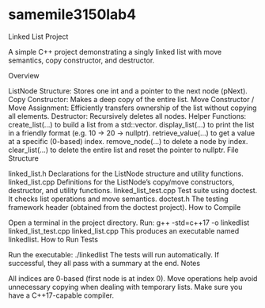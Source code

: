 # samemile3150lab4

Linked List Project

A simple C++ project demonstrating a singly linked list with move semantics, copy constructor, and destructor.

Overview

ListNode Structure: Stores one int and a pointer to the next node (pNext).
Copy Constructor: Makes a deep copy of the entire list.
Move Constructor / Move Assignment: Efficiently transfers ownership of the list without copying all elements.
Destructor: Recursively deletes all nodes.
Helper Functions:
create_list(...) to build a list from a std::vector<int>.
display_list(...) to print the list in a friendly format (e.g. 10 -> 20 -> nullptr).
retrieve_value(...) to get a value at a specific (0-based) index.
remove_node(...) to delete a node by index.
clear_list(...) to delete the entire list and reset the pointer to nullptr.
File Structure

linked_list.h
Declarations for the ListNode structure and utility functions.
linked_list.cpp
Definitions for the ListNode’s copy/move constructors, destructor, and utility functions.
linked_list_test.cpp
Test suite using doctest. It checks list operations and move semantics.
doctest.h
The testing framework header (obtained from the doctest project).
How to Compile

Open a terminal in the project directory.
Run:
g++ -std=c++17 -o linkedlist linked_list_test.cpp linked_list.cpp
This produces an executable named linkedlist.
How to Run Tests

Run the executable:
./linkedlist
The tests will run automatically. If successful, they all pass with a summary at the end.
Notes

All indices are 0-based (first node is at index 0).
Move operations help avoid unnecessary copying when dealing with temporary lists.
Make sure you have a C++17-capable compiler.
